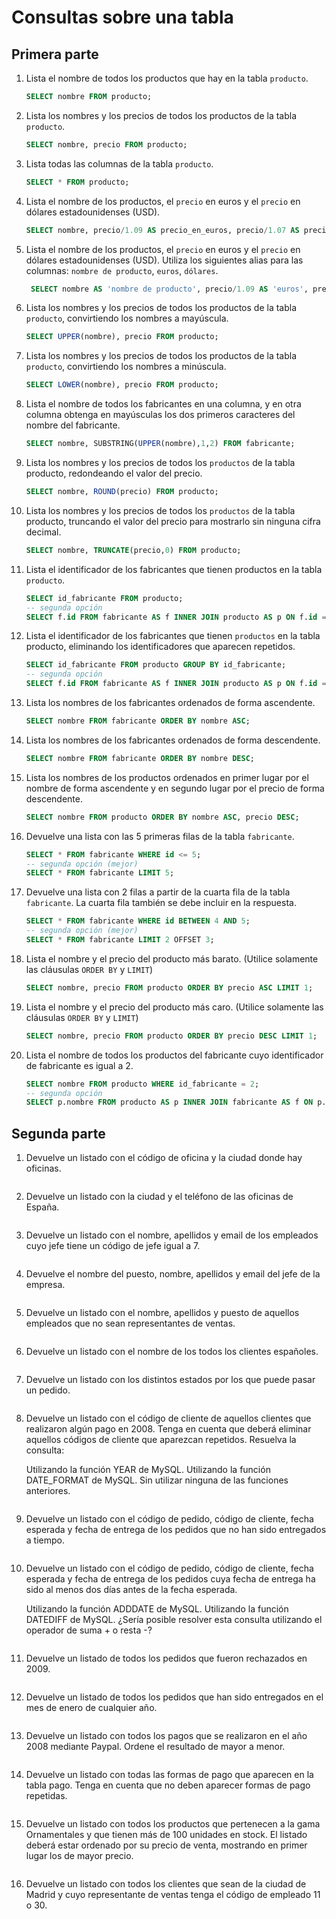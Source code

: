 # Consultas sobre una tabla

## Primera parte

1. Lista el nombre de todos los productos que hay en la tabla `producto`.

    ```sql
    SELECT nombre FROM producto;
    ```
2. Lista los nombres y los precios de todos los productos de la tabla `producto`.

    ```sql
    SELECT nombre, precio FROM producto;
    ```
3. Lista todas las columnas de la tabla `producto`.

    ```sql
    SELECT * FROM producto;
    ```
4. Lista el nombre de los productos, el `precio` en euros y el `precio` en dólares estadounidenses (USD).

    ```sql
    SELECT nombre, precio/1.09 AS precio_en_euros, precio/1.07 AS precio_en_dolares FROM producto;
    ```
5. Lista el nombre de los productos, el `precio` en euros y el `precio` en dólares estadounidenses (USD). Utiliza los siguientes alias para las columnas: `nombre de producto`, `euros`, `dólares`.

    ```sql
     SELECT nombre AS 'nombre de producto', precio/1.09 AS 'euros', precio/1.07 AS 'dólares' FROM producto;
    ```
6. Lista los nombres y los precios de todos los productos de la tabla `producto`, convirtiendo los nombres a mayúscula.

    ```sql
    SELECT UPPER(nombre), precio FROM producto;
    ```
7. Lista los nombres y los precios de todos los productos de la tabla `producto`, convirtiendo los nombres a minúscula.

    ```sql
    SELECT LOWER(nombre), precio FROM producto;
    ```
8. Lista el nombre de todos los fabricantes en una columna, y en otra columna obtenga en mayúsculas los dos primeros caracteres del nombre del fabricante.

    ```sql
    SELECT nombre, SUBSTRING(UPPER(nombre),1,2) FROM fabricante;
    ```
9. Lista los nombres y los precios de todos los `productos` de la tabla producto, redondeando el valor del precio.

    ```sql
    SELECT nombre, ROUND(precio) FROM producto;
    ```
10. Lista los nombres y los precios de todos los `productos` de la tabla producto, truncando el valor del precio para mostrarlo sin ninguna cifra decimal.

    ```sql
    SELECT nombre, TRUNCATE(precio,0) FROM producto;
    ```
11. Lista el identificador de los fabricantes que tienen productos en la tabla `producto`.

    ```sql
    SELECT id_fabricante FROM producto;
    -- segunda opción
    SELECT f.id FROM fabricante AS f INNER JOIN producto AS p ON f.id = p.id_fabricante;
    ```
12. Lista el identificador de los fabricantes que tienen `productos` en la tabla producto, eliminando los identificadores que aparecen repetidos.

    ```sql
    SELECT id_fabricante FROM producto GROUP BY id_fabricante;
    -- segunda opción
    SELECT f.id FROM fabricante AS f INNER JOIN producto AS p ON f.id = p.id_fabricante GROUP BY f.id;
    ```
13. Lista los nombres de los fabricantes ordenados de forma ascendente.

    ```sql
    SELECT nombre FROM fabricante ORDER BY nombre ASC;
    ```
14. Lista los nombres de los fabricantes ordenados de forma descendente.

    ```sql
    SELECT nombre FROM fabricante ORDER BY nombre DESC;
    ```
15. Lista los nombres de los productos ordenados en primer lugar por el nombre de forma ascendente y en segundo lugar por el precio de forma descendente.

    ```sql
    SELECT nombre FROM producto ORDER BY nombre ASC, precio DESC;
    ```
16. Devuelve una lista con las 5 primeras filas de la tabla `fabricante`.

    ```sql
    SELECT * FROM fabricante WHERE id <= 5;
    -- segunda opción (mejor)
    SELECT * FROM fabricante LIMIT 5;
    ```
17. Devuelve una lista con 2 filas a partir de la cuarta fila de la tabla `fabricante`. La cuarta fila también se debe incluir en la respuesta.

    ```sql
    SELECT * FROM fabricante WHERE id BETWEEN 4 AND 5;
    -- segunda opción (mejor)
    SELECT * FROM fabricante LIMIT 2 OFFSET 3;
    ```
18. Lista el nombre y el precio del producto más barato. (Utilice solamente las cláusulas `ORDER BY` y `LIMIT`)

    ```sql
    SELECT nombre, precio FROM producto ORDER BY precio ASC LIMIT 1;
    ```
19. Lista el nombre y el precio del producto más caro. (Utilice solamente las cláusulas `ORDER BY` y `LIMIT`)

    ```sql
    SELECT nombre, precio FROM producto ORDER BY precio DESC LIMIT 1;
    ```
20. Lista el nombre de todos los productos del fabricante cuyo identificador de fabricante es igual a 2.

    ```sql
    SELECT nombre FROM producto WHERE id_fabricante = 2;
    -- segunda opción
    SELECT p.nombre FROM producto AS p INNER JOIN fabricante AS f ON p.id_fabricante = f.id WHERE p.id_fabricante = 2;
    ```

## Segunda parte

1. Devuelve un listado con el código de oficina y la ciudad donde hay oficinas.

    ```sql

    ```

2. Devuelve un listado con la ciudad y el teléfono de las oficinas de España.

    ```sql

    ```

3. Devuelve un listado con el nombre, apellidos y email de los empleados cuyo jefe tiene un código de jefe igual a 7.

    ```sql

    ```

4. Devuelve el nombre del puesto, nombre, apellidos y email del jefe de la empresa.

    ```sql

    ```

5. Devuelve un listado con el nombre, apellidos y puesto de aquellos empleados que no sean representantes de ventas.

    ```sql

    ```

6. Devuelve un listado con el nombre de los todos los clientes españoles.

    ```sql

    ```

7. Devuelve un listado con los distintos estados por los que puede pasar un pedido.

    ```sql

    ```

8. Devuelve un listado con el código de cliente de aquellos clientes que realizaron algún pago en 2008. Tenga en cuenta que deberá eliminar aquellos códigos de cliente que aparezcan repetidos. Resuelva la consulta:

    Utilizando la función YEAR de MySQL.
    Utilizando la función DATE_FORMAT de MySQL.
    Sin utilizar ninguna de las funciones anteriores.

    ```sql

    ```

9. Devuelve un listado con el código de pedido, código de cliente, fecha esperada y fecha de entrega de los pedidos que no han sido entregados a tiempo.

    ```sql

    ```

10. Devuelve un listado con el código de pedido, código de cliente, fecha esperada y fecha de entrega de los pedidos cuya fecha de entrega ha sido al menos dos días antes de la fecha esperada.

    Utilizando la función ADDDATE de MySQL.
    Utilizando la función DATEDIFF de MySQL.
    ¿Sería posible resolver esta consulta utilizando el operador de suma + o resta -?

    ```sql

    ```

11. Devuelve un listado de todos los pedidos que fueron rechazados en 2009.

    ```sql

    ```

12. Devuelve un listado de todos los pedidos que han sido entregados en el mes de enero de cualquier año.

    ```sql

    ```

13. Devuelve un listado con todos los pagos que se realizaron en el año 2008 mediante Paypal. Ordene el resultado de mayor a menor.

    ```sql
    ```

14. Devuelve un listado con todas las formas de pago que aparecen en la tabla pago. Tenga en cuenta que no deben aparecer formas de pago repetidas.

    ```sql

    ```

15. Devuelve un listado con todos los productos que pertenecen a la gama Ornamentales y que tienen más de 100 unidades en stock. El listado deberá estar ordenado por su precio de venta, mostrando en primer lugar los de mayor precio.

    ```sql

    ```

16. Devuelve un listado con todos los clientes que sean de la ciudad de Madrid y cuyo representante de ventas tenga el código de empleado 11 o 30.
    
    ```sql

    ```
